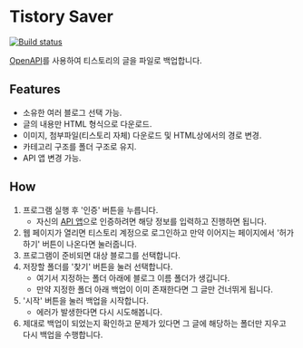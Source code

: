 # Tistory Saver

[![Build status](https://ci.appveyor.com/api/projects/status/9rjv4op0rk9qlra4?svg=true)](https://ci.appveyor.com/project/NeuroWhAI/tistorysaver)

[OpenAPI](https://tistory.github.io/document-tistory-apis)를 사용하여 티스토리의 글을 파일로 백업합니다.

## Features

- 소유한 여러 블로그 선택 가능.
- 글의 내용만 HTML 형식으로 다운로드.
- 이미지, 첨부파일(티스토리 자체) 다운로드 및 HTML상에서의 경로 변경.
- 카테고리 구조를 폴더 구조로 유지.
- API 앱 변경 가능.

## How

1. 프로그램 실행 후 '인증' 버튼을 누릅니다.
   - 자신의 [API 앱](https://www.tistory.com/guide/api/manage/list)으로 인증하려면 해당 정보를 입력하고 진행하면 됩니다.
1. 웹 페이지가 열리면 티스토리 계정으로 로그인하고 만약 이어지는 페이지에서 '허가하기' 버튼이 나온다면 눌러줍니다.
1. 프로그램이 준비되면 대상 블로그를 선택합니다.
1. 저장할 폴더를 '찾기' 버튼을 눌러 선택합니다.
   - 여기서 지정하는 폴더 아래에 블로그 이름 폴더가 생깁니다.
   - 만약 지정한 폴더 아래 백업이 이미 존재한다면 그 글만 건너뛰게 됩니다.
1. '시작' 버튼을 눌러 백업을 시작합니다.
   - 에러가 발생한다면 다시 시도해봅니다.
1. 제대로 백업이 되었는지 확인하고 문제가 있다면 그 글에 해당하는 폴더만 지우고 다시 백업을 수행합니다.